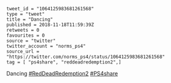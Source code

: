 ```
tweet_id = "1064125983681261568"
type = "tweet"
title = "Dancing"
published = 2018-11-18T11:59:39Z
retweets = 0
favourites = 0
source = "twitter"
twitter_account = "norms_ps4"
source_url = "https://twitter.com/norms_ps4/status/1064125983681261568"
tag = [ "ps4share", "reddeadredemption2",]
```

Dancing [#RedDeadRedemption2](/tags/reddeadredemption2/) [#PS4share](/tags/ps4share/)

<p class='image'><img src='http://mnf.m17s.net/2018/11/18/DsSI8NpWsAAWf7Y.jpg' alt=''></p>

